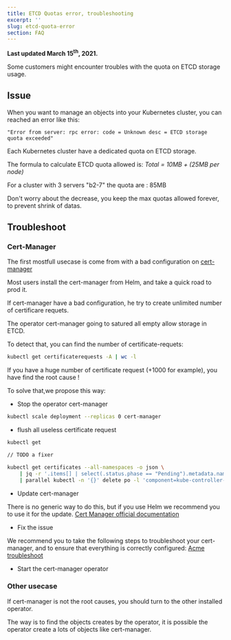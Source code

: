 ```yaml
---
title: ETCD Quotas error, troubleshooting
excerpt: ''
slug: etcd-quota-error
section: FAQ
---
```


**Last updated March 15<sup>th</sup>, 2021.**

Some customers might encounter troubles with the quota on ETCD storage usage.

## Issue

When you want to manage an objects into your Kubernetes cluster, you can reached an error like this:

```log
"Error from server: rpc error: code = Unknown desc = ETCD storage quota exceeded"
```

Each Kubernetes cluster have a dedicated quota on ETCD storage.

The formula to calculate ETCD quota allowed is: *Total = 10MB + (25MB per node)*

For a cluster with 3 servers "b2-7" the quota are : 85MB

Don't worry about the decrease, you keep the max quotas allowed forever, to prevent shrink of datas.

## Troubleshoot

### Cert-Manager

The first mostfull usecase is come from with a bad configuration on [cert-manager](https://cert-manager.io/docs/)

Most users install the cert-manager from Helm, and take a quick road to prod it.

If cert-manager have a bad configuration, he try to create unlimited number of certificare requets.

The operator cert-manager going to satured all empty allow storage in ETCD.

To detect that, you can find the number of certificate-requets:

```bash
kubectl get certificaterequests -A | wc -l
```

If you have a huge number of certificate request (+1000 for example), you have find the root cause !

To solve that,we propose this way:

* Stop the operator cert-manager

```bash
kubectl scale deployment --replicas 0 cert-manager
```

* flush all useless certificate request

```bash
kubectl get 

// TODO a fixer

kubectl get certificates --all-namespaces -o json \
    | jq -r '.items[] | select(.status.phase == "Pending").metadata.namespace' \
    | parallel kubectl -n '{}' delete po -l 'component=kube-controller-manager'
```

* Update cert-manager

There is no generic way to do this, but if you use Helm we recommend you to use it for the update.
[Cert Manager official documentation](https://cert-manager.io/docs/installation/kubernetes/)

* Fix the issue

We recommend you to take the following steps to troubleshoot your cert-manager, and to ensure that everything is correctly configured:
[Acme troubleshoot](https://cert-manager.io/docs/faq/acme/)

* Start the cert-manager operator

### Other usecase

If cert-manager is not the root causes, you should turn to the other installed operator.

The way is to find the objects creates by the operator, it is possible the operator create a lots of objects like cert-manager.
